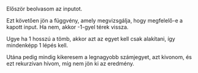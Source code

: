 Először beolvasom az inputot.

Ezt követően jön a függvény, amely megvizsgálja, hogy megfelelő-e
a kapott input. Ha nem, akkor -1-gyel térek vissza.

Ugye ha 1 hosszú a tömb, akkor azt az egyet kell csak alakítani,
így mindenképp 1 lépés kell.

Utána pedig mindig kikeresem a legnagyobb számjegyet,
azt kivonom, és ezt rekurzívan hívom, míg nem jön ki az eredmény.